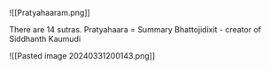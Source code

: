 
![[Pratyahaaram.png]]

There are 14 sutras. Pratyahaara = Summary
Bhattojidixit - creator of Siddhanth Kaumudi

![[Pasted image 20240331200143.png]]